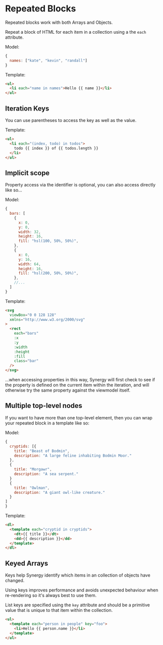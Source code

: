 # Repeated Blocks

Repeated blocks work with both Arrays and Objects.

Repeat a block of HTML for each item in a collection using a the `each` attribute.

Model:

```js
{
  names: ["kate", "kevin", "randall"]
}
```

Template:

```html
<ul>
  <li each="name in names">Hello {{ name }}</li>
</ul>
```

## Iteration Keys

You can use parentheses to access the key as well as the value.

Template:

```html
<ul>
  <li each="(index, todo) in todos">
    todo {{ index }} of {{ todos.length }}
  </li>
</ul>
```

## Implicit scope

Property access via the identifier is optional, you can also access directly like so...

Model:

```js
{
  bars: [
    {
      x: 0,
      y: 0,
      width: 32,
      height: 16,
      fill: "hsl(100, 50%, 50%)",
    },
    {
      x: 0,
      y: 16,
      width: 64,
      height: 16,
      fill: "hsl(200, 50%, 50%)",
    },
    //...
  ]
}
```

Template:

```html
<svg
  viewBox="0 0 128 128"
  xmlns="http://www.w3.org/2000/svg"
>
  <rect
    each="bars"
    :x
    :y
    :width
    :height
    :fill
    class="bar"
  />
</svg>
```

...when accessing properties in this way, Synergy will first check to see if the property is defined on the current item within the iteration, and will otherwise try the same property against the viewmodel itself.

## Multiple top-level nodes

If you want to have more than one top-level element, then you can wrap your repeated block in a template like so:

Model:

```js
{
  cryptids: [{
    title: "Beast of Bodmin",
    description: "A large feline inhabiting Bodmin Moor."
  },
  {
    title: "Morgawr",
    description: "A sea serpent."
  }
  {
    title: "Owlman",
    description: "A giant owl-like creature."
  }
]
}
```

Template:

```html
<dl>
  <template each="cryptid in cryptids">
    <dt>{{ title }}</dt>
    <dd>{{ description }}</dd>
  </template>
</dl>
```

## Keyed Arrays

Keys help Synergy identify which items in an collection of objects
have changed.

Using keys improves performance and
avoids unexpected behaviour when re-rendering so it's always best to use them.

List keys are specified using the `key` attribute and should be a primitive value that is unique to that item within the collection.

```html
<ul>
  <template each="person in people" key="foo">
    <li>Hello {{ person.name }}</li>
  </template>
</ul>
```
